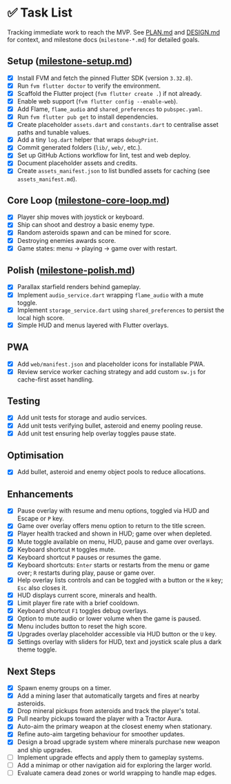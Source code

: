 # ✅ Task List

Tracking immediate work to reach the MVP. See [PLAN.md](PLAN.md) and [DESIGN.md](DESIGN.md)
for context, and milestone docs (`milestone-*.md`) for detailed goals.

## Setup ([milestone-setup.md](milestone-setup.md))

- [x] Install FVM and fetch the pinned Flutter SDK (version `3.32.8`).
- [x] Run `fvm flutter doctor` to verify the environment.
- [x] Scaffold the Flutter project (`fvm flutter create .`) if not already.
- [x] Enable web support (`fvm flutter config --enable-web`).
- [x] Add Flame, `flame_audio` and `shared_preferences` to `pubspec.yaml`.
- [x] Run `fvm flutter pub get` to install dependencies.
- [x] Create placeholder `assets.dart` and `constants.dart` to centralise asset
  paths and tunable values.
- [x] Add a tiny `log.dart` helper that wraps `debugPrint`.
- [x] Commit generated folders (`lib/`, `web/`, etc.).
- [x] Set up GitHub Actions workflow for lint, test and web deploy.
- [x] Document placeholder assets and credits.
- [x] Create `assets_manifest.json` to list bundled assets for caching
  (see `assets_manifest.md`).

## Core Loop ([milestone-core-loop.md](milestone-core-loop.md))

- [x] Player ship moves with joystick or keyboard.
- [x] Ship can shoot and destroy a basic enemy type.
- [x] Random asteroids spawn and can be mined for score.
- [x] Destroying enemies awards score.
- [x] Game states: menu → playing → game over with restart.

## Polish ([milestone-polish.md](milestone-polish.md))

- [x] Parallax starfield renders behind gameplay.
- [x] Implement `audio_service.dart` wrapping `flame_audio` with a
      mute toggle.
- [x] Implement `storage_service.dart` using `shared_preferences`
      to persist the local high score.
- [x] Simple HUD and menus layered with Flutter overlays.

## PWA

- [x] Add `web/manifest.json` and placeholder icons for installable PWA.
- [x] Review service worker caching strategy and add custom `sw.js` for
      cache-first asset handling.

## Testing

- [x] Add unit tests for storage and audio services.
- [x] Add unit tests verifying bullet, asteroid and enemy pooling reuse.
- [x] Add unit test ensuring help overlay toggles pause state.

## Optimisation

- [x] Add bullet, asteroid and enemy object pools to reduce allocations.

## Enhancements

- [x] Pause overlay with resume and menu options, toggled via HUD and Escape or
      `P` key.
- [x] Game over overlay offers menu option to return to the title screen.
- [x] Player health tracked and shown in HUD; game over when depleted.
- [x] Mute toggle available on menu, HUD, pause and game over overlays.
- [x] Keyboard shortcut `M` toggles mute.
- [x] Keyboard shortcut `P` pauses or resumes the game.
- [x] Keyboard shortcuts: `Enter` starts or restarts from the menu or game over;
      `R` restarts during play, pause or game over.
- [x] Help overlay lists controls and can be toggled with a button or the `H` key;
      `Esc` also closes it.
- [x] HUD displays current score, minerals and health.
- [x] Limit player fire rate with a brief cooldown.
- [x] Keyboard shortcut `F1` toggles debug overlays.
- [x] Option to mute audio or lower volume when the game is paused.
- [x] Menu includes button to reset the high score.
- [x] Upgrades overlay placeholder accessible via HUD button or the `U` key.
- [x] Settings overlay with sliders for HUD, text and joystick scale plus a
      dark theme toggle.

## Next Steps

- [x] Spawn enemy groups on a timer.
- [x] Add a mining laser that automatically targets and fires at nearby
      asteroids.
- [x] Drop mineral pickups from asteroids and track the player's total.
- [x] Pull nearby pickups toward the player with a Tractor Aura.
- [x] Auto-aim the primary weapon at the closest enemy when stationary.
- [x] Refine auto-aim targeting behaviour for smoother updates.
- [x] Design a broad upgrade system where minerals purchase new weapon and ship
      upgrades.
- [ ] Implement upgrade effects and apply them to gameplay systems.
- [ ] Add a minimap or other navigation aid for exploring the larger world.
- [ ] Evaluate camera dead zones or world wrapping to handle map edges.
